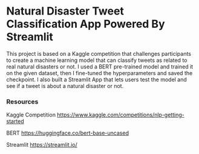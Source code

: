 # Natural Disaster Tweet Classification App Powered By Streamlit

This project is based on a Kaggle competition that challenges participants to create a machine learning model that can classify tweets as related to real natural disasters or not. 
I used a BERT pre-trained model and trained it on the given dataset, then I fine-tuned the hyperparameters and saved the checkpoint. 
I also built a Streamlit App that lets users test the model and see if a tweet is about a natural disaster or not.

### Resources
Kaggle Competition
https://www.kaggle.com/competitions/nlp-getting-started

BERT
https://huggingface.co/bert-base-uncased

Streamlit 
https://streamlit.io/